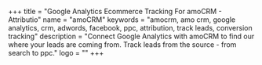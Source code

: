 +++
title = "Google Analytics Ecommerce Tracking For amoCRM - Attributio"
name = "amoCRM"
keywords = "amocrm, amo crm, google analytics, crm, adwords, facebook, ppc, attribution, track leads, conversion tracking"
description = "Connect Google Analytics with amoCRM to find our where your leads are coming from. Track leads from the source - from search to ppc."
logo = ""
+++
